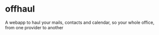 # offhaul
A webapp to haul your mails, contacts and calendar, so your whole office, from one provider to another